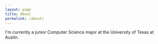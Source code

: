 ```yaml
---
layout: page
title: About
permalink: /about/
---
```


I'm currently a junior Computer Science major at the University of Texas at Austin.
